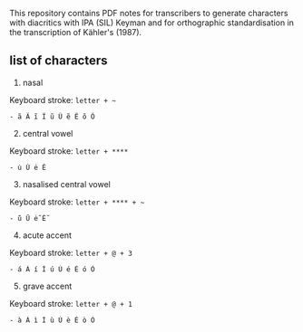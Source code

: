 This repository contains PDF notes for transcribers to generate 
characters with diacritics with IPA (SIL) Keyman and for orthographic 
standardisation in the transcription of Kähler's (1987).

## list of characters

1. nasal

Keyboard stroke: `letter + ~`

	- ã Ã ĩ Ĩ ũ Ũ ẽ Ẽ õ Õ

2. central vowel

Keyboard stroke: `letter + ****`

	- u̇ U̇ ė Ė

3. nasalised central vowel

Keyboard stroke: `letter + **** + ~`

	- u̇̃ U̇̃ ė̃ Ė̃

4. acute accent

Keyboard stroke: `letter + @ + 3`

	- á Á í Í ú Ú é É ó Ó

5. grave accent

Keyboard stroke: `letter + @ + 1`

	- à À ì Ì ù Ù è È ò Ò
